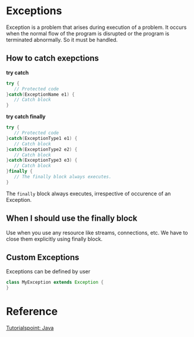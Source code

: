 # Exceptions
Exception is a problem that arises during execution of a problem. It occurs when the normal flow of the program is disrupted or the program is terminated abnormally. So it must be handled.

## How to catch exepctions
**try catch**

```java
try {
   // Protected code
}catch(ExceptionName e1) {
   // Catch block
}
```


**try catch finally**
```java
try {
   // Protected code
}catch(ExceptionType1 e1) {
   // Catch block
}catch(ExceptionType2 e2) {
   // Catch block
}catch(ExceptionType3 e3) {
   // Catch block
}finally {
   // The finally block always executes.
}
```

The `finally` block always executes, irrespective of occurence of an Exception.


## When I should use the finally block
Use when you use any resource like streams, connections, etc. We have to close them explicitly using finally block.


## Custom Exceptions
Exceptions can be defined by user

```java
class MyException extends Exception {
}
```

# Reference
[Tutorialspoint: Java](https://www.tutorialspoint.com/java/java_exceptions.htm)
